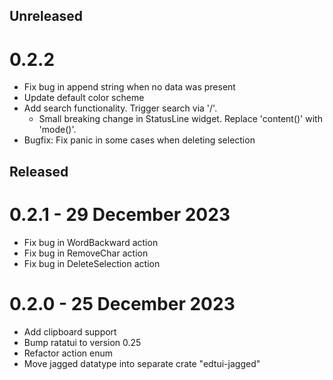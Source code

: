 Unreleased
--------

0.2.2
===================
- Fix bug in append string when no data was present
- Update default color scheme
- Add search functionality. Trigger search via '/'.
  - Small breaking change in StatusLine widget. Replace 'content()' with 'mode()'.
- Bugfix: Fix panic in some cases when deleting selection

Released
--------

0.2.1 - 29 December 2023
===================

- Fix bug in WordBackward action
- Fix bug in RemoveChar action
- Fix bug in DeleteSelection action
 
0.2.0 - 25 December 2023
===================

- Add clipboard support
- Bump ratatui to version 0.25
- Refactor action enum
- Move jagged datatype into separate crate "edtui-jagged"
